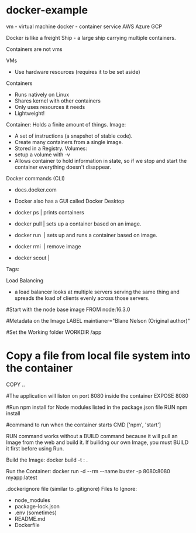 # docker-example

vm - virtual machine
docker - container service
AWS Azure GCP

Docker is like a freight Ship - a large ship carrying multiple containers. 


Containers are not vms

VMs
- Use hardware resources (requires it to be set aside)

Containers
- Runs natively on Linux
- Shares kernel with other containers
- Only uses resources it needs
- Lightweight! 

Container: Holds a finite amount of things. 
Image: 
- A set of instructions (a snapshot of stable code). 
- Create many containers from a single image. 
- Stored in a Registry.
Volumes: 
- setup a volume with -v <info>
- Allows container to hold information in state, so if we stop and start the container everything doesn't disappear. 

Docker commands (CLI)
- docs.docker.com
- Docker also has a GUI called Docker Desktop

- docker ps | prints containers
- docker pull | sets up a container based on an image.
- docker run <image> | sets up and runs a container based on image. 
- docker rmi <image> | remove image
- docker scout <file> | 

Tags:
<image> <tag>

Load Balancing
- a load balancer looks at multiple servers serving the same thing and spreads the load of clients evenly across those servers. 


#Start with the node base image
FROM node:16.3.0

#Metadata on the Image
LABEL maintianer="Blane Nelson (Original author)"

#Set the Working folder
WORKDIR /app

# Copy a file from local file system into the container
COPY .. 

#The application will liston on port 8080 inside the container
EXPOSE 8080

#Run npm install for Node modules listed in the package.json file
RUN npm install

#command to run when the container starts
CMD ['npm', 'start']

RUN command works without a BUILD command because it will pull an Image from the web and build it. 
If builidng our own Image, you must BUILD it first before using Run. 


Build the Image:
docker build -t <image>:<tag> .

Run the Container:
docker run -d --rm --name buster -p 8080:8080 myapp:latest

.dockerignore file (similar to .gitignore)
Files to Ignore:
- node_modules
- package-lock.json
- .env (sometimes)
- README.md
- Dockerfile
